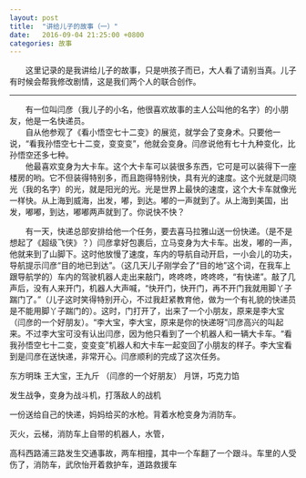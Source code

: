 ```yaml
---
layout: post
title:  "讲给儿子的故事（一）"
date:   2016-09-04 21:25:00 +0800
categories: 故事
---
```

　　这里记录的是我讲给儿子的故事，只是哄孩子而已，大人看了请别当真。儿子有时候会帮我修改剧情，这是我们两个人的联合创作。
  
-------------------------------------------------------------------------------
  
　　有一位叫闫彦（我儿子的小名，他很喜欢故事的主人公叫他的名字）的小朋友，他是一名快递员。  
　　自从他参观了《看小悟空七十二变》的展览，就学会了变身术。只要他一说，“看我孙悟空七十二变，变变变”，他就会变身。闫彦说他有七十九种变化，比孙悟空还多七种。  
　　他最喜欢变身为大卡车。这个大卡车可以装很多东西，它可是可以装得下一座楼房的哟。它不但装得特别多，而且跑得特别快，具有光的速度。这个光就是闫晓光（我的名字）的光，就是阳光的光。光是世界上最快的速度，这个大卡车就像光一样快。从上海到威海，出发，嘟，到达。嘟的一声就到了。从上海到美国，出发，嘟嘟，到达，嘟嘟两声就到了。你说快不快？  

　　有一天，快递总部安排给他一个任务，要去喜马拉雅山送一份快递。（是不是想起了《超级飞侠》？）闫彦拿好包裹后，立马变身为大卡车。出发，嘟的一声，他就来到了山脚下。这时他放慢了速度，车内的导航自动开启，一小会儿的功夫，导航提示闫彦“目的地已到达”。（这几天儿子刚学会了“目的地”这个词，在我车上跟导航学的）车内的驾驶机器人走出来敲门，咚咚咚，咚咚咚，“有快递”。敲了几声后，没有人来开门，机器人大声喊，“快开门，快开门，再不开门我就用脚丫子踹门了。”（儿子这时笑得特别开心，不过我赶紧教育他，做为一个有礼貌的快递员是不能用脚丫子踹门的）。这时，门打开了，出来了一个小朋友，原来是李大宝（闫彦的一个好朋友）。“李大宝，李大宝，原来是你的快递呀”闫彦高兴的叫起来。不过李大宝可没有认出闫彦，因为他只看到了一个机器人和一辆大卡车。“看我孙悟空七十二变，变变变”机器人和大卡车一起变回了小朋友的样子。李大宝看到是闫彦在送快递，非常开心。闫彦顺利的完成了这次任务。  

东方明珠 王大宝，王九斤 （闫彦的一个好朋友） 月饼，巧克力馅

发生战争，变身为战斗机，打落敌人的战机

一份送给自己的快递，妈妈给买的水枪。背着水枪变身为消防车。

灭火，云梯，消防车上自带的机器人，水管，

高科西路浦三路发生交通事故，两车相撞，其中一个车翻了一个跟斗。车里的人受伤了，消防车，武欣怡开着救护车，道路救援车


